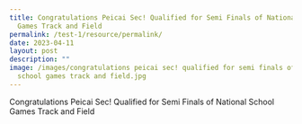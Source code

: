 ```yaml
---
title: Congratulations Peicai Sec! Qualified for Semi Finals of National School
  Games Track and Field
permalink: /test-1/resource/permalink/
date: 2023-04-11
layout: post
description: ""
image: /images/congratulations peicai sec! qualified for semi finals of national
  school games track and field.jpg
---
```

Congratulations Peicai Sec! Qualified for Semi Finals of National School Games Track and Field